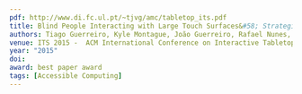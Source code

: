 ```yaml
---
pdf: http://www.di.fc.ul.pt/~tjvg/amc/tabletop_its.pdf
title: Blind People Interacting with Large Touch Surfaces&#58; Strategies for One-handed and Two-handed Exploration
authors: Tiago Guerreiro, Kyle Montague, João Guerreiro, Rafael Nunes, Hugo Nicolau, Daniel Gonçalves
venue: ITS 2015 -  ACM International Conference on Interactive Tabletops and Surfaces, Madeira, Portugal, Novembro, 2015
year: "2015"
doi: 
award: best paper award
tags: [Accessible Computing]
---
```

